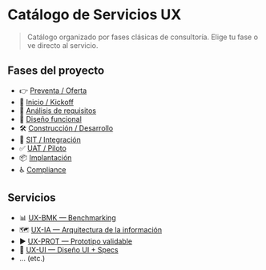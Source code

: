 # Catálogo de Servicios UX

> Catálogo organizado por fases clásicas de consultoría. Elige tu fase o ve directo al servicio.

## Fases del proyecto
- 👉 [Preventa / Oferta](fases/00-preventa-oferta.md)
- 🚀 [Inicio / Kickoff](fases/01-inicio-kickoff.md)
- 🧭 [Análisis de requisitos](fases/02-analisis-requisitos.md)
- 🧩 [Diseño funcional](fases/03-diseno-funcional.md)
- 🛠️ [Construcción / Desarrollo](fases/05-construccion-desarrollo.md)
- 🧪 [SIT / Integración](fases/06-sit-integracion.md)
- ✅ [UAT / Piloto](fases/07-uat-piloto.md)
- 📦 [Implantación](fases/08-implantacion.md)
- ♿ [Compliance](fases/09-compliance-transversal.md)

## Servicios
- 📊 [UX-BMK — Benchmarking](servicios/ux-bmk.md)
- 🗺️ [UX-IA — Arquitectura de la información](servicios/ux-ia.md)
- ▶️ [UX-PROT — Prototipo validable](servicios/ux-prot.md)
- 🎨 [UX-UI — Diseño UI + Specs](servicios/ux-ui.md)
- … (etc.)
